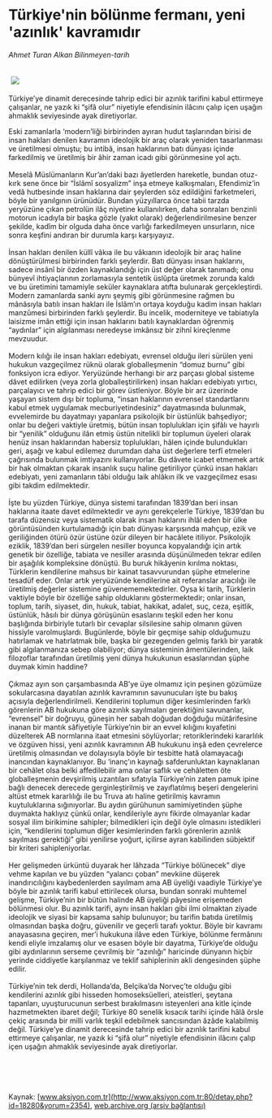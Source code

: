 # Türkiye'nin bölünme fermanı, yeni 'azınlık' kavramıdır

*Ahmet Turan Alkan Bilinmeyen-tarih*

<div>
 <font>
  <img border="0" height="1" src="/web/20050127010500im_/http://www.aksiyon.com.tr/images/blank.gif"/>
 </font>
 <font class="content">
  <p>
   <img border="0" hspace="5" src="http://web.archive.org/web/20050127010500im_/http://www.aksiyon.com.tr/resim/520/18.jpg" vspace="5"/>
  </p>
 </font>
 <font class="content">
  Türkiye’ye dinamit derecesinde tahrip edici bir azınlık tarifini kabul ettirmeye çalışanlar, ne yazık ki “şifâ olur” niyetiyle efendisinin ilâcını çalıp içen uşağın ahmaklık seviyesinde ayak diretiyorlar.
 </font>
 <br/>
 <p>
  <font class="content">
   Eski zamanlarla ‘modern’liği birbirinden ayıran hudut taşlarından birisi de insan hakları denilen kavramın ideolojik bir araç olarak yeniden tasarlanması ve üretilmesi olmuştu; bu intibâ, insan haklarının batı dünyası içinde farkedilmiş ve üretilmiş bir âhir zaman icadı gibi görünmesine yol açtı.
   <br>
    <br>
     Meselâ Müslümanların Kur’an’daki bazı âyetlerden hareketle, bundan otuz-kırk sene önce bir “İslâmî sosyalizm” inşa etmeye kalkışmaları, Efendimiz’in vedâ hutbesinde insan haklarına dair şeylerden söz edildiğini farketmeleri, böyle bir yanılgının ürünüdür. Bundan yüzyıllarca önce tabii tarzda yeryüzüne çıkan petrolün ilâç niyetine kullanılırken, daha sonraları benzinli motorun icadıyla bir başka gözle (yakıt olarak) değerlendirilmesine benzer şekilde, kadîm bir olguda daha önce varlığı farkedilmeyen unsurların, nice sonra keşfini andıran bir durumla karşı karşıyayız.
     <br>
      <br>
       İnsan hakları denilen küllî vâkıa ile bu vâkıanın ideolojik bir araç haline dönüştürülmesi birbirinden farklı şeylerdir. Batı dünyası insan haklarını, sadece insânî bir özden kaynaklandığı için üst değer olarak tanımadı; onu bünyevî ihtiyaçlarının zorlamasıyla sentetik üslûpta üretmek zorunda kaldı ve bu üretimini tamamiyle seküler kaynaklara atıfta bulunarak gerçekleştirdi. Modern zamanlarda sanki aynı şeymiş gibi görünmesine rağmen bu mânâsıyla batılı insan hakları ile İslâm’ın ortaya koyduğu kadim insan hakları manzûmesi birbirinden farklı şeylerdir. Bu incelik, moderniteye ve tabiatıyla laisizme imân ettiği için insan haklarını batılı kaynaklardan öğrenmiş “aydınlar” için algılanması neredeyse imkânsız bir zihnî kireçlenme mevzuudur.
       <br/>
       <br/>
       Modern kılığı ile insan hakları edebiyatı, evrensel olduğu ileri sürülen yeni hukukun vazgeçilmez rüknü olarak globalleşmenin “domuz burnu” gibi fonksiyon icra ediyor. Yeryüzünde herhangi bir arz parçası global sisteme dâvet edilirken (veya zorla globalleştirilirken) insan hakları edebiyatı yırtıcı, parçalayıcı ve tahrip edici bir görev üstleniyor. Böyle bir arz üzerinde yaşayan sistem dışı bir topluma, “insan haklarının evrensel standartlarını kabul etmek uygulamak mecburiyetindesiniz” dayatmasında bulunmak, evvelemirde bu dayatmayı yapanlara psikolojik bir üstünlük bahşediyor; onlar bu değeri vaktiyle üretmiş, bütün insan toplulukları için şifâlı ve hayırlı bir “yenilik” olduğunu ilân etmiş üstün nitelikli bir toplumun üyeleri olarak henüz insan haklarından habersiz toplulukları, hâlen içinde bulundukları geri, aşağı ve kabul edilemez durumdan daha üst değerlere terfî etmeleri çağrısında bulunmak imtiyazını kullanıyorlar. Bu dâvete icabet etmemek artık bir hak olmaktan çıkarak insanlık suçu haline getiriliyor çünkü insan hakları edebiyatı, yeni zamanların tâbi olduğu laik ahlâkın ilk ve vazgeçilmez esası gibi takdim edilmektedir.
       <br/>
       <br/>
       İşte bu yüzden Türkiye, dünya sistemi tarafından 1839’dan beri insan haklarına itaate davet edilmektedir ve aynı gerekçelerle Türkiye, 1839’dan bu tarafa düzensiz veya sistematik olarak insan haklarını ihlâl eden bir ülke görüntüsünden kurtulamadığı için batı dünyası karşısında mahçup, ezik ve geriliğinden ötürü özür üstüne özür dileyen bir hacâlete itiliyor. Psikolojik eziklik, 1839’dan beri sürgelen nesiller boyunca kopyalandığı için artık genetik bir özelliğe, tabiata ve nesiller arasında düşünülmeden tekrar edilen bir aşağılık kompleksine dönüştü. Bu buruk hikâyenin kırılma noktası, Türklerin kendilerine mahsus bir kainat tasavvurundan şüphe etmelerine tesadüf eder. Onlar artık yeryüzünde kendilerine ait referanslar aracılığı ile üretilmiş değerler sistemine güvenememektedirler. Oysa ki tarih, Türklerin vaktiyle böyle bir özelliğe sahip olduklarını göstermektedir; onlar insan, toplum, tarih, siyaset, din, hukuk, tabiat, hakikat, adalet, suç, ceza, eşitlik, üstünlük, hâsılı bir dünya görüşünün esaslarını teşkil eden her konu başlığında birbiriyle tutarlı bir cevaplar silsilesine sahip olmanın güven hissiyle varolmuşlardı. Bugünlerde, böyle bir geçmişe sahip olduğumuzu hatırlamak ve hatırlatmak bile, başka bir gezegenden gelmiş farklı bir yaratık gibi algılanmanıza sebep olabiliyor; dünya sisteminin âmentülerinden, laik filozoflar tarafından üretilmiş yeni dünya hukukunun esaslarından şüphe duymak kimin haddine?
       <br/>
       <br/>
       Çıkmaz ayın son çarşambasında AB’ye üye olmamız için peşinen gözümüze sokularcasına dayatılan azınlık kavramının savunucuları işte bu bakış açısıyla değerlendirilmeli. Kendilerini toplumun diğer kesimlerinden farklı görenlerin AB hukukuna göre azınlık sayılmaları gerektiğini savunanlar, “evrensel” bir doğruyu, güneşin her sabah doğudan doğduğu mütârifesine inanan bir mantık sâfiyetiyle Türkiye’nin bir an evvel kılığını kıyafetini düzelterek AB normlarına itaat etmesini söylüyorlar; retoriklerindeki kararlılık ve özgüven hissi, yeni azınlık kavramının AB hukukunu inşâ eden çevrelerce üretilmiş olmasından ve dolayısıyla böyle bir tesbitte hatâ olamayacağı inancından kaynaklanıyor. Bu ‘inanç’ın kaynağı safderunluktan kaynaklanan bir cehâlet olsa belki affedilebilir ama onlar saflık ve cehâletten öte globalleşmenin devşirilmiş uzantıları sıfatıyla Türkiye’nin zaten pamuk ipine bağlı denecek derecede gerginleştirilmiş ve zayıflatılmış beşeri dengelerini altüst etmek kararlılığı ile bu Truva atı haline getirilmiş kavramın kuytuluklarına sığınıyorlar. Bu aydın gürûhunun samimiyetinden şüphe duymakta haklıyız çünkü onlar, kendileriyle aynı fikirde olmayanlar kadar sosyal ilim birikimine sahipler; bilmedikleri için değil öyle olmasını istedikleri için, “kendilerini toplumun diğer kesimlerinden farklı görenlerin azınlık sayılması gerektiği” gibi yenilirse yoğurt, içilirse ayran kabilinden sübjektif bir kriteri sahipleniyorlar.
       <br/>
       <br/>
       Her gelişmeden ürküntü duyarak her lâhzada “Türkiye bölünecek” diye vehme kapılan ve bu yüzden “yalancı çoban” mevkiine düşerek inandırıcılığını kaybedenlerden sayılmam ama AB üyeliği vaadiyle Türkiye’ye böyle bir azınlık tarifi kabul ettirilecek olursa, bundan sonraki muhtemel gelişme, Türkiye’nin bir bütün halinde AB üyeliği pâyesine erişemeden bölünmesi olur. Bu azınlık tarifi, aynı insan hakları gibi ilmi olmaktan ziyade ideolojik ve siyasi bir kapsama sahip bulunuyor; bu tarifin batıda üretilmiş olmasından başka doğru, güvenilir ve geçerli tarafı yoktur. Böyle bir kavramı anayasasına geçiren, mer’i hukukuna ilâve eden Türkiye, bölünme fermânını kendi eliyle imzalamış olur ve esasen böyle bir dayatma, Türkiye’de olduğu gibi aydınlarının serseme çevrilmiş bir “azınlığı” haricinde dünyanın hiçbir yerinde ciddiyetle karşılanmaz ve teklif sahiplerinin akli dengesinden şüphe edilir.
       <br/>
       <br/>
       Türkiye’nin tek derdi, Hollanda’da, Belçika’da Norveç’te olduğu gibi kendilerini azınlık gibi hisseden homoseksüelleri, ateistleri, şeytana tapanları, uyuşturucunun serbest bırakılmasını isteyenleri ana kitle içinde hazmetmekten ibaret değil; Türkiye 80 senelik kısacık tarihi içinde hâlâ örsle çekiç arasında bir milli varlık teşkil edebilmek sancısından âzâde kalabilmiş değil. Türkiye’ye dinamit derecesinde tahrip edici bir azınlık tarifini kabul ettirmeye çalışanlar, ne yazık ki “şifâ olur” niyetiyle efendisinin ilâcını çalıp içen uşağın ahmaklık seviyesinde ayak diretiyorlar.
       <br/>
      </br>
     </br>
    </br>
   </br>
  </font>
 </p>
</div>


Kaynak: [www.aksiyon.com.tr](http://www.aksiyon.com.tr:80/detay.php?id=18280&yorum=2354), [web.archive.org (arşiv bağlantısı)](http://web.archive.org/web/20050127010500/http://www.aksiyon.com.tr:80/detay.php?id=18280&yorum=2354)

